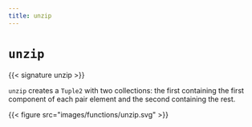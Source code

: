 ```yaml
---
title: unzip
---
```


# `unzip`

{{< signature unzip >}}

`unzip` creates a `Tuple2` with two collections: the first containing the first component of each pair element and the second containing the rest.

{{< figure src="images/functions/unzip.svg" >}}
